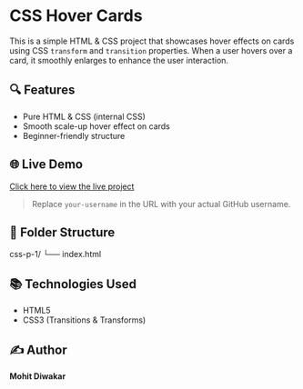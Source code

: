 # CSS Hover Cards

This is a simple HTML & CSS project that showcases hover effects on cards using CSS `transform` and `transition` properties. When a user hovers over a card, it smoothly enlarges to enhance the user interaction.

## 🔍 Features

- Pure HTML & CSS (internal CSS)
- Smooth scale-up hover effect on cards
- Beginner-friendly structure

## 🌐 Live Demo

[Click here to view the live project]( https://mohit-dwkr.github.io/html-css-project/)

> Replace `your-username` in the URL with your actual GitHub username.

## 📁 Folder Structure

css-p-1/
└── index.html

## 📚 Technologies Used

- HTML5
- CSS3 (Transitions & Transforms)

## ✍️ Author

**Mohit Diwakar**

